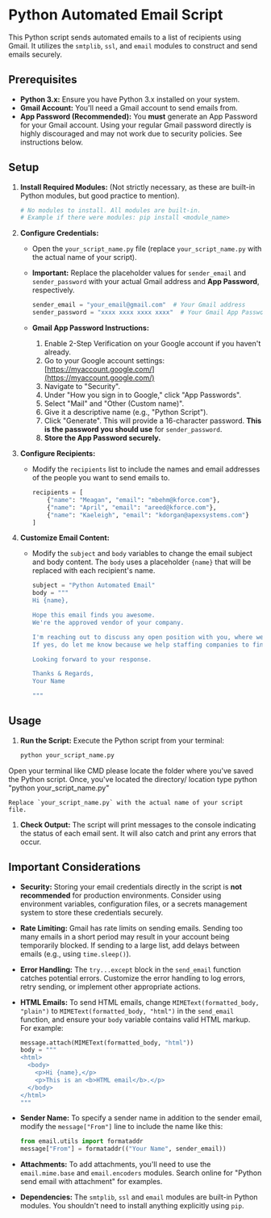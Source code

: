 # Python Automated Email Script

This Python script sends automated emails to a list of recipients using Gmail. It utilizes the `smtplib`, `ssl`, and `email` modules to construct and send emails securely.

## Prerequisites

*   **Python 3.x:** Ensure you have Python 3.x installed on your system.
*   **Gmail Account:** You'll need a Gmail account to send emails from.
*   **App Password (Recommended):** You **must** generate an App Password for your Gmail account.  Using your regular Gmail password directly is highly discouraged and may not work due to security policies.  See instructions below.

## Setup

1.  **Install Required Modules:** (Not strictly necessary, as these are built-in Python modules, but good practice to mention).

    ```bash
    # No modules to install. All modules are built-in.
    # Example if there were modules: pip install <module_name>
    ```

2.  **Configure Credentials:**

    *   Open the `your_script_name.py` file (replace `your_script_name.py` with the actual name of your script).

    *   **Important:** Replace the placeholder values for `sender_email` and `sender_password` with your actual Gmail address and **App Password**, respectively.

        ```python
        sender_email = "your_email@gmail.com"  # Your Gmail address
        sender_password = "xxxx xxxx xxxx xxxx"  # Your Gmail App Password
        ```

    *   **Gmail App Password Instructions:**

        1.  Enable 2-Step Verification on your Google account if you haven't already.
        2.  Go to your Google account settings: [https://myaccount.google.com/](https://myaccount.google.com/)
        3.  Navigate to "Security".
        4.  Under "How you sign in to Google," click "App Passwords".
        5.  Select "Mail" and "Other (Custom name)".
        6.  Give it a descriptive name (e.g., "Python Script").
        7.  Click "Generate".  This will provide a 16-character password. **This is the password you should use** for `sender_password`.
        8.  **Store the App Password securely.**

3.  **Configure Recipients:**

    *   Modify the `recipients` list to include the names and email addresses of the people you want to send emails to.

        ```python
        recipients = [
            {"name": "Meagan", "email": "mbehm@kforce.com"},
            {"name": "April", "email": "areed@kforce.com"},
            {"name": "Kaeleigh", "email": "kdorgan@apexsystems.com"}
        ]
        ```

4.  **Customize Email Content:**

    *   Modify the `subject` and `body` variables to change the email subject and body content.  The `body` uses a placeholder `{name}` that will be replaced with each recipient's name.

        ```python
        subject = "Python Automated Email"
        body = """
        Hi {name},

        Hope this email finds you awesome.
        We're the approved vendor of your company.

        I'm reaching out to discuss any open position with you, where we can help.
        If yes, do let me know because we help staffing companies to find Top Tier Tech Talents on a C2C & W2 basis with hourly or one time referral fees.

        Looking forward to your response.

        Thanks & Regards,
        Your Name

        """
        ```

## Usage

1.  **Run the Script:**  Execute the Python script from your terminal:

    ```bash
    python your_script_name.py
    ```
Open your terminal like CMD please locate the folder where you've saved the Python script. Once, you've located the directory/ location type python "python your_script_name.py" 

    Replace `your_script_name.py` with the actual name of your script file.

1.  **Check Output:** The script will print messages to the console indicating the status of each email sent.  It will also catch and print any errors that occur.

## Important Considerations

*   **Security:** Storing your email credentials directly in the script is **not recommended** for production environments.  Consider using environment variables, configuration files, or a secrets management system to store these credentials securely.

*   **Rate Limiting:** Gmail has rate limits on sending emails. Sending too many emails in a short period may result in your account being temporarily blocked.  If sending to a large list, add delays between emails (e.g., using `time.sleep()`).

*   **Error Handling:** The `try...except` block in the `send_email` function catches potential errors.  Customize the error handling to log errors, retry sending, or implement other appropriate actions.

*   **HTML Emails:**  To send HTML emails, change `MIMEText(formatted_body, "plain")` to `MIMEText(formatted_body, "html")` in the `send_email` function, and ensure your `body` variable contains valid HTML markup. For example:

    ```python
    message.attach(MIMEText(formatted_body, "html"))
    body = """
    <html>
      <body>
        <p>Hi {name},</p>
        <p>This is an <b>HTML email</b>.</p>
      </body>
    </html>
    """
    ```

*   **Sender Name:**  To specify a sender name in addition to the sender email, modify the `message["From"]` line to include the name like this:

    ```python
    from email.utils import formataddr
    message["From"] = formataddr(("Your Name", sender_email))
    ```

*   **Attachments:** To add attachments, you'll need to use the `email.mime.base` and `email.encoders` modules.  Search online for "Python send email with attachment" for examples.

*   **Dependencies:** The `smtplib`, `ssl` and `email` modules are built-in Python modules. You shouldn't need to install anything explicitly using `pip`.
